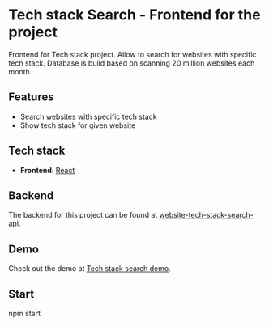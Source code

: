# Tech stack Search - Frontend for the project

Frontend for Tech stack project. Allow to search for websites with specific tech stack. Database is build based on scanning 20 million websites each month.

## Features

- Search websites with specific tech stack
- Show tech stack for given website

## Tech stack

- **Frontend**: [React](https://reactjs.org/)

## Backend

The backend for this project can be found at [website-tech-stack-search-api](https://github.com/kris-dev-hub/website-tech-stack-search-api).

## Demo

Check out the demo at [Tech stack search demo](https://krisdevhub.com/dev/techstack-search/).

## Start

npm start
